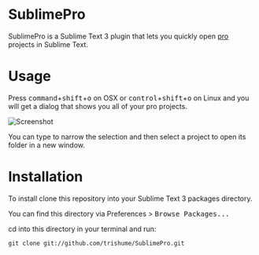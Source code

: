 # SublimePro

SublimePro is a Sublime Text 3 plugin that lets you quickly open [pro](https://github.com/trishume/pro) projects
in Sublime Text.

# Usage

Press <kbd>command</kbd>+<kbd>shift</kbd>+<kbd>o</kbd> on OSX or <kbd>control</kbd>+<kbd>shift</kbd>+<kbd>o</kbd> on 
Linux and you will get a dialog that shows you all of your pro projects.

![Screenshot](http://f.cl.ly/items/350t262j2T3F2C211D15/Screen%20Shot%202013-06-06%20at%207.41.54%20PM.png)

You can type to narrow the selection and then select a project to open its folder in a new window.

# Installation

To install clone this repository into your Sublime Text 3 packages directory.

You can find this directory via <kdb>Preferences</kdb> > <kbd>Browse Packages...</kbd>

cd into this directory in your terminal and run:
```shell
git clone git://github.com/trishume/SublimePro.git
```
